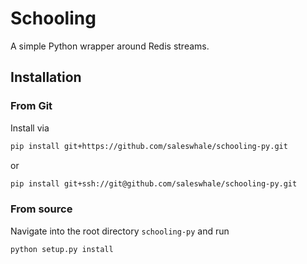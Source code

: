 # Schooling

A simple Python wrapper around Redis streams.

## Installation

### From Git
Install via
```bash
pip install git+https://github.com/saleswhale/schooling-py.git
```

or

```bash
pip install git+ssh://git@github.com/saleswhale/schooling-py.git
```

### From source
Navigate into the root directory `schooling-py` and run
```bash
python setup.py install
```
